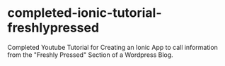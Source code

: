 # completed-ionic-tutorial-freshlypressed
Completed Youtube Tutorial for Creating an Ionic App to call information from the "Freshly Pressed" Section of a Wordpress Blog.
